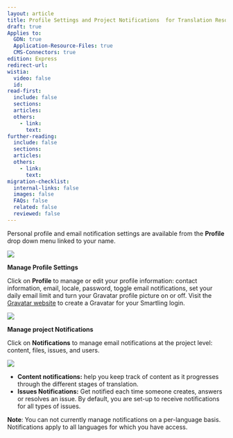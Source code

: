 ```yaml
---
layout: article
title: Profile Settings and Project Notifications  for Translation Resources
draft: true
Applies to:
  GDN: true
  Application-Resource-Files: true
  CMS-Connectors: true
edition: Express
redirect-url:
wistia:
  video: false
  id:
read-first:
  include: false
  sections:
  articles:
  others:
    - link:
      text:
further-reading:
  include: false
  sections:
  articles:
  others:
    - link:
      text:
migration-checklist:
  internal-links: false
  images: false
  FAQs: false
  related: false
  reviewed: false
---
```


Personal profile and email notification settings are available from the **Profile** drop down menu linked to your name.

![](/hc/en-us/article_attachments/200513677/profile-3.png)

**Manage Profile Settings</span>**

Click on **Profile** to manage or edit your profile information: contact information, email, locale, password, toggle email notifications, set your daily email limit and turn your Gravatar profile picture on or off. Visit the [Gravatar website](https://en.gravatar.com/) to create a Gravatar for your Smartling login.

![](/hc/en-us/article_attachments/200965887/Smartling___Profile.png)

**Manage project Notifications</span>**

Click on **Notifications** to manage email notifications at the project level: content, files, issues, and users. 

![](/hc/en-us/article_attachments/200420366/Smartling___Profile-2.png)

*   **Content notifications:** help you keep track of content as it progresses through the different stages of translation.
*   **Issues Notifications:** Get notified each time someone creates, answers or resolves an issue. By default, you are set-up to receive notifications for all types of issues.

**Note**: You can not currently manage notifications on a per-language basis. Notifications apply to all languages for which you have access.